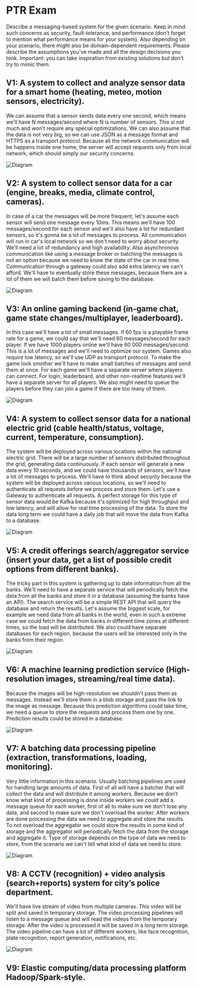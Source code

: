 # PTR Exam

Describe a messaging-based system for the given scenario. Keep in mind such concerns as security, fault-tolerance, and performance (don't forget to mention what performance means for your system). Also depending on your scenario, there might also be domain-dependent requirements. Please describe the assumptions you've made and all the design decisions you took. Important: you can take inspiration from existing solutions but don't try to mimic them.

## V1: A system to collect and analyze sensor data for a smart home (heating, meteo, motion sensors, electricity).

We can assume that a sensor sends data every one second, which means we'll have N messages/second where N is number of sensors. This si not much and won't require any special optimizations. We can also assume that the data is not very big, so we can use JSON as a message format and HTTPS as a transport protocol. Because all the network communication will be happens inside one home, the server will accept requests only from local network, which should simply our security concerns.

![Diagram](https://github.com/Marcel-MD/ptr-exam/blob/main/v1.png)

## V2: A system to collect sensor data for a car (engine, breaks, media, climate control, cameras).

In case of a car the messages will be more frequent, let's assume each sensor will send one message every 10ms. This means we'll have 100 messages/second for each sensor and we'll also have a lot for redundant sensors, so it's gonna be a lot of messages to process. All communication will run in car's local network so we don't need to worry about security. We'll need a lot of redundancy and high availability. Also asynchronous communication like using a message broker or batching the messages is not an option because we need to know the state of the car in real time. Communication through a gateway could also add extra latency we can't afford. We'll have to eventually store these messages, because there are a lot of them we will batch them before saving to the database.

![Diagram](https://github.com/Marcel-MD/ptr-exam/blob/main/v2.png)

## V3: An online gaming backend (in-game chat, game state changes/multiplayer, leaderboard).

In this case we'll have a lot of small messages. If 60 fps is a playable frame rate for a game, we could say that we'll need 60 messages/second for each player. If we have 1000 players online we'll have 60 000 messages/second. This is a lot of messages and we'll need to optimize our system. Games also require low latency, so we'll use UDP as transport protocol. To make the game look smother we'll have to make small batches of messages and send them at once. For each game we'll have a separate server where players can connect. For login, leaderboard, and other non-realtime features we'll have a separate server for all players. We also might need to queue the players before they can join a game if there are too many of them.

![Diagram](https://github.com/Marcel-MD/ptr-exam/blob/main/v3.png)

## V4: A system to collect sensor data for a national electric grid (cable health/status, voltage, current, temperature, consumption).

The system will be deployed across various locations within the national electric grid. There will be a large number of sensors distributed throughout the grid, generating data continuously. If each sensor will generate a new data every 10 seconds, and we could have thousands of sensors, we'll have a lot of messages to process. We'll have to think about security because the system will be deployed across various locations, so we'll need to authenticate all requests before we process and store them. Let's use a Gateway to authenticate all requests. A perfect storage for this type of sensor data would be Kafka because it's optimized for high throughput and low latency, and will allow for real time processing of the data. To store the data long term we could have a daily job that will move the data from Kafka to a database.

![Diagram](https://github.com/Marcel-MD/ptr-exam/blob/main/v4.png)

## V5: A credit offerings search/aggregator service (insert your data, get a list of possible credit options from different banks).

The tricky part in this system is gathering up to date information from all the banks. We'll need to have a separate service that will periodically fetch the data from all the banks and store it in a database (assuming the banks have an API). The search service will be a simple REST API that will query the database and return the results. Let's assume the biggest scale, for example we need data from all banks in the world, even in such a extreme case we could fetch the data from banks in different time zones at different times, so the load will be distributed. We also could have separate databases for each region, because the users will be interested only in the banks from their region.

![Diagram](https://github.com/Marcel-MD/ptr-exam/blob/main/v5.png)

## V6: A machine learning prediction service (High-resolution images, streaming/real time data).

Because the images will be high-resolution we shouldn't pass them as messages. Instead we'll store them in a blob storage and pass the link to the image as message. Because this prediction algorithms could take time, we need a queue to store the requests and process them one by one. Prediction results could be stored in a database.

![Diagram](https://github.com/Marcel-MD/ptr-exam/blob/main/v6.png)

## V7: A batching data processing pipeline (extraction, transformations, loading, monitoring).

Very little information in this scenario. Usually batching pipelines are used for handling large amounts of data. First of all will have a batcher that will collect the data and will distribute it among workers. Because we don't know what kind of processing is done inside workers we could add a message queue for each worker, first of all to make sure we don't lose any data, and second to make sure we don't overload the worker. After workers are done processing the data we need to aggregate and store the results. To not overload the aggregator we could store the results in some kind of storage and the aggregator will periodically fetch the data from the storage and aggregate it. Type of storage depends on the type of data we need to store, from the scenario we can't tell what kind of data we need to store.

![Diagram](https://github.com/Marcel-MD/ptr-exam/blob/main/v7.png)

## V8: A CCTV (recognition) + video analysis (search+reports) system for city’s police department.

We'll have live stream of video from multiple cameras. This video will be split and saved in temporary storage. The video processing pipelines will listen to a message queue and will read the videos from the temporary storage. After the video is processed it will be saved in a long term storage. The video pipeline can have a lot of different workers, like face recognition, plate recognition, report generation, notifications, etc.

![Diagram](https://github.com/Marcel-MD/ptr-exam/blob/main/v8.png)

## V9: Elastic computing/data processing platform Hadoop/Spark-style.
